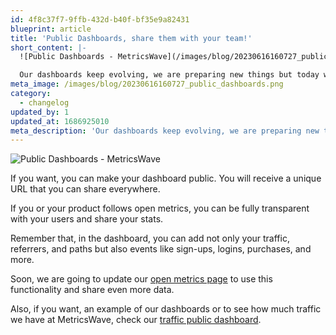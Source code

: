 ```yaml
---
id: 4f8c37f7-9ffb-432d-b40f-bf35e9a82431
blueprint: article
title: 'Public Dashboards, share them with your team!'
short_content: |-
  ![Public Dashboards - MetricsWave](/images/blog/20230616160727_public_dashboards.png)

  Our dashboards keep evolving, we are preparing new things but today we just released public dashboards. If you want, from now on, you will be able to make your dashboard public and share it.
meta_image: /images/blog/20230616160727_public_dashboards.png
category:
  - changelog
updated_by: 1
updated_at: 1686925010
meta_description: 'Our dashboards keep evolving, we are preparing new things but today we just released public dashboards. If you want, from now on, you will be able to make your dashboard public and share it.'
---
```

![Public Dashboards - MetricsWave](/images/blog/20230616160727_public_dashboards.png)

If you want, you can make your dashboard public. You will receive a unique URL that you can share everywhere.

If you or your product follows open metrics, you can be fully transparent with your users and share your stats.

Remember that, in the dashboard, you can add not only your traffic, referrers, and paths but also events like sign-ups, logins, purchases, and more.

Soon, we are going to update our [open metrics page](https://metricswave.com/open) to use this functionality and share even more data.

Also, if you want, an example of our dashboards or to see how much traffic we have at MetricsWave, check our [traffic public dashboard](https://app.metricswave.com/fUwWlrz6Xhedh12/metricswave.com).
